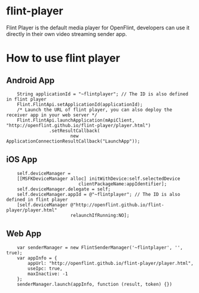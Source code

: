 flint-player
=============

Flint Player is the default media player for OpenFlint, developers can use it directly in their own video streaming sender app.


# How to use flint player
## Android App
```
    String applicationId = "~flintplayer"; // The ID is also defined in flint player 
    Flint.FlintApi.setApplicationId(applicationId);
    /* Launch the URL of flint player, you can also deploy the receiver app in your web server */
    Flint.FlintApi.launchApplication(mApiClient, "http://openflint.github.io/flint-player/player.html")
                .setResultCallback(
                        new ApplicationConnectionResultCallback("LaunchApp"));
```

## iOS App
```
    self.deviceManager =
    [[MSFKDeviceManager alloc] initWithDevice:self.selectedDevice
                           clientPackageName:appIdentifier];
    self.deviceManager.delegate = self;
    self.deviceManager.appId = @"~flintplayer"; // The ID is also defined in flint player 
    [self.deviceManager @"http://openflint.github.io/flint-player/player.html"
                        relaunchIfRunning:NO];
```

## Web App
```
    var senderManager = new FlintSenderManager('~flintplayer', '', true);
    var appInfo = {
        appUrl: "http://openflint.github.io/flint-player/player.html",
        useIpc: true,
        maxInactive: -1
    };
    senderManager.launch(appInfo, function (result, token) {})
```
